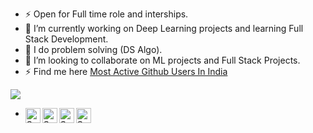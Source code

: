 <!--
**sarimurrab/sarimurrab** is a ✨ _special_ ✨ repository because its `README.md` (this file) appears on your GitHub profile.
-->
- ⚡  Open for Full time role and interships.
- 🔭 I’m currently working on Deep Learning projects and learning Full Stack Development.
- 🌱 I do problem solving (DS Algo).
- 👯 I’m looking to collaborate on ML projects and Full Stack Projects.
- ⚡ Find me here [Most Active Github Users In India](https://commits.top/india.html)

<img src="https://github-readme-stats.vercel.app/api?username=sarimurrab&layout=compact&show_icons=true&theme=Gradient"/>


- <a href="https://www.linkedin.com/in/chaudhary-sarimurrab/">
    <img align="left" alt="Sumanjay LinkedIN" width="24px" src="https://cdn.jsdelivr.net/npm/simple-icons@v3/icons/linkedin.svg" />
  </a>
  <a href="https://twitter.com/sarimurrab">
    <img align="left" alt="Sumanjay Twitter" width="24px" src="https://cdn.jsdelivr.net/npm/simple-icons@3.2.0/icons/twitter.svg" />
  </a>
  <a href="https://www.instagram.com/sarimchaudhary5/">
    <img align="left" alt="Sumanjay Instagram" width="24px" src="https://cdn.jsdelivr.net/npm/simple-icons@3.2.0/icons/instagram.svg" />
  </a>
    <a href="https://mail.google.com/mail/?view=cm&fs=1&tf=1&to=sarimurrab2@gmail.com">
    <img align="left" alt="Sumanjay Instagram" width="24px" src="https://cdn.jsdelivr.net/npm/simple-icons@3.2.0/icons/gmail.svg" />
  </a>
